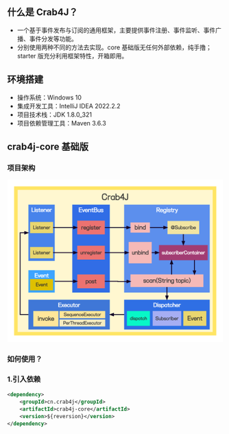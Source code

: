 ## 什么是 Crab4J？
- 一个基于事件发布与订阅的通用框架，主要提供事件注册、事件监听、事件广播、事件分发等功能。
- 分别使用两种不同的方法去实现。core 基础版无任何外部依赖，纯手撸；starter 版充分利用框架特性，开箱即用。

## 环境搭建
- 操作系统：Windows 10
- 集成开发工具：IntelliJ IDEA 2022.2.2
- 项目技术栈：JDK 1.8.0_321
- 项目依赖管理工具：Maven 3.6.3

## crab4j-core 基础版
### 项目架构
![crab4j](docs/imgs/Crab4J.png)

### 如何使用？
### 1.引入依赖
```xml
<dependency>
    <groupId>cn.crab4j</groupId>
    <artifactId>crab4j-core</artifactId>
    <version>${reversion}</version>
</dependency>
```